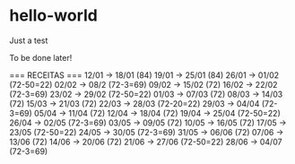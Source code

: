 hello-world
===========

Just a test

To be done later!

=== RECEITAS ===
12/01 -> 18/01 (84)
19/01 -> 25/01 (84)
26/01 -> 01/02 (72-50=22)
02/02 -> 08/2 (72-3=69)
09/02 -> 15/02 (72)
16/02 -> 22/02 (72-3=69)
23/02 -> 29/02 (72-50=22)
01/03 -> 07/03 (72)
08/03 -> 14/03 (72)
15/03 -> 21/03 (72)
22/03 -> 28/03 (72-20=22)
29/03 -> 04/04 (72-3=69)
05/04 -> 11/04 (72)
12/04 -> 18/04 (72)
19/04 -> 25/04 (72-50=22)
26/04 -> 02/05 (72-3=69)
03/05 -> 09/05 (72)
10/05 -> 16/05 (72)
17/05 -> 23/05 (72-50=22)
24/05 -> 30/05 (72-3=69)
31/05 -> 06/06 (72)
07/06 -> 13/06 (72)
14/06 -> 20/06 (72)
21/06 -> 27/06 (72-50=22)
28/06 -> 04/07 (72-3=69)

